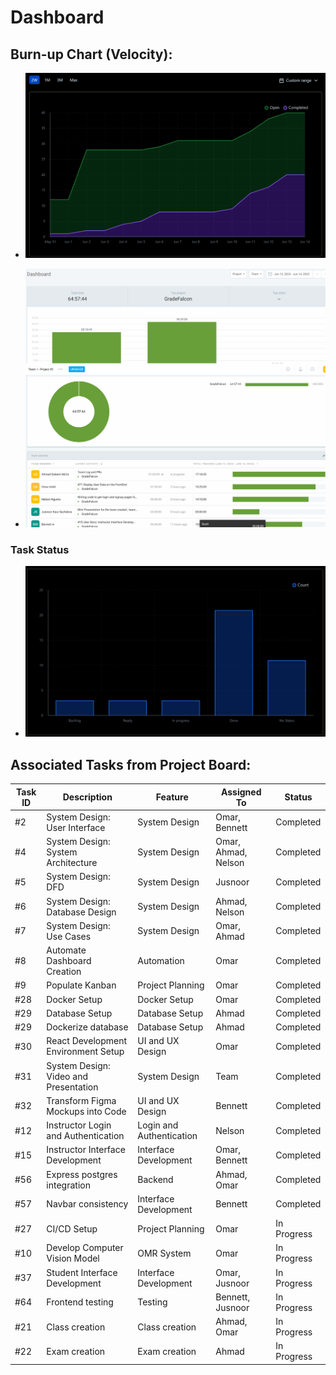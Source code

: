 # Dashboard

## Burn-up Chart (Velocity):
- ![docs/weekly logs/Burn Up Charts/burn up chart 2.png](../../BurnUpCharts/BurnUpChart5.png)

- ![docs/weekly logs/Clockify/Time1.png](../../Clockify/Time5.png)

### Task Status

- ![docs/weekly logs/Status/Status1.png](../../Status/Status5.png)


## Associated Tasks from Project Board:
| Task ID | Description | Feature | Assigned To | Status |
|---------|-------------|---------|-------------|--------|
| #2 | System Design: User Interface | System Design | Omar, Bennett | Completed |
| #4 | System Design: System Architecture | System Design | Omar, Ahmad, Nelson | Completed |
| #5 | System Design: DFD | System Design | Jusnoor | Completed |
| #6 | System Design: Database Design | System Design | Ahmad, Nelson | Completed |
| #7 | System Design: Use Cases | System Design | Omar, Ahmad | Completed |
| #8 | Automate Dashboard Creation | Automation | Omar | Completed |
| #9 | Populate Kanban | Project Planning | Omar | Completed |
| #28 | Docker Setup | Docker Setup | Omar | Completed |
| #29 | Database Setup | Database Setup | Ahmad | Completed |
| #29 | Dockerize database | Database Setup | Ahmad | Completed |
| #30 | React Development Environment Setup | UI and UX Design | Omar | Completed |
| #31 | System Design: Video and Presentation | System Design | Team | Completed |
| #32 | Transform Figma Mockups into Code | UI and UX Design | Bennett | Completed |
| #12 | Instructor Login and Authentication | Login and Authentication | Nelson | Completed |
| #15 | Instructor Interface Development | Interface Development | Omar, Bennett | Completed |
| #56 | Express postgres integration | Backend | Ahmad, Omar | Completed |
| #57 | Navbar consistency | Interface Development | Bennett | Completed |
| #27 | CI/CD Setup | Project Planning | Omar | In Progress |
| #10 | Develop Computer Vision Model | OMR System | Omar | In Progress |
| #37 | Student Interface Development | Interface Development | Omar, Jusnoor | In Progress |
| #64 | Frontend testing | Testing | Bennett, Jusnoor | In Progress |
| #21 | Class creation | Class creation | Ahmad, Omar| In Progress |
| #22 | Exam creation | Exam creation |Ahmad | In Progress |

